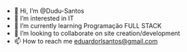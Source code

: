 - 👋 Hi, I’m @Dudu-Santos
- 👀 I’m interested in IT
- 🌱 I’m currently learning Programação FULL STACK
- 💞️ I’m looking to collaborate on site creation/development
- 📫 How to reach me eduardorlsantos@gmail.com

<!---
Dudu-Santos/Dudu-Santos is a ✨ special ✨ repository because its `README.md` (this file) appears on your GitHub profile.
You can click the Preview link to take a look at your changes.
--->
